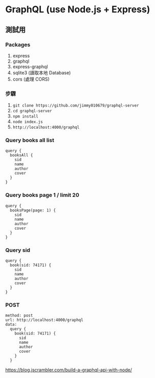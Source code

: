 # GraphQL (use Node.js + Express)

## 測試用

### Packages

1. express
2. graphql
3. express-graphql
4. sqlite3 (讀取本地 Database)
5. cors (處理 CORS)

### 步驟

1. `git clone https://github.com/jimmy010679/graphql-server`
2. `cd graphql-server`
3. `npm install`
4. `node index.js`
5. `http://localhost:4000/graphql`

### Query books all list

```
query {
  booksAll {
    sid
    name
    author
    cover
  }
}
```

### Query books page 1 / limit 20

```
query {
  booksPage(page: 1) {
    sid
    name
    author
    cover
  }
}
```

### Query sid

```
query {
  book(sid: 74171) {
    sid
    name
    author
    cover
  }
}
```

### POST

```
method: post
url: http://localhost:4000/graphql
data:
  query {
    book(sid: 74171) {
      sid
      name
      author
      cover
    }
  }

```

https://blog.jscrambler.com/build-a-graphql-api-with-node/
